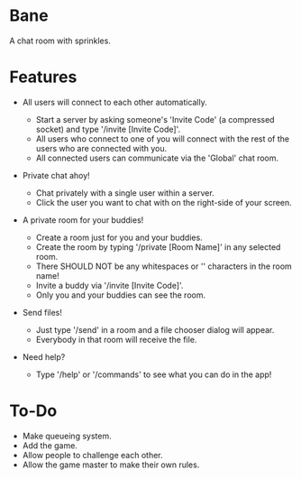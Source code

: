 # Bane
A chat room with sprinkles.

# Features
* All users will connect to each other automatically.
  * Start a server by asking someone's 'Invite Code' (a compressed socket) and type '/invite [Invite Code]'.
  * All users who connect to one of you will connect with the rest of the users who are connected with you.
  * All connected users can communicate via the 'Global' chat room.

* Private chat ahoy!
  * Chat privately with a single user within a server.
  * Click the user you want to chat with on the right-side of your screen.

* A private room for your buddies!
  * Create a room just for you and your buddies.
  * Create the room by typing '/private [Room Name]' in any selected room.
  * There SHOULD NOT be any whitespaces or '\' characters in the room name!
  * Invite a buddy via '/invite [Invite Code]'.
  * Only you and your buddies can see the room.

* Send files!
  * Just type '/send' in a room and a file chooser dialog will appear.
  * Everybody in that room will receive the file.

* Need help?
  * Type '/help' or '/commands' to see what you can do in the app!

# To-Do
* Make queueing system.
* Add the game.
* Allow people to challenge each other.
* Allow the game master to make their own rules.
